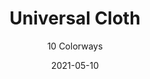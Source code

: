 ---
image_primary: "img/product_main_86_(1)_universal-cloth-main2.jpg"
image_secondary: "img/colorway_86_(1)_3250-01_Canvas.jpg"
description: "Look%20closely%u2026rows%20of%20ribbed%20yarns%20in%20properly%20handsome%20colors%2C%20each%20one%20sharing%20the%20same%20hues%20and%20qualities%20as%20the%20one%20next%20to%20it%2C%20all%20within%20the%20same%20weave%20pattern.%20A%20true%20and%20honest%20balance%20of%20appropriate%20weaving%20and%20structural%20relevance%2C%20UNIVERSAL%20CLOTH%20advises%20with%20authority.%A0Finished%20with%20Greenshield%u2122%2C%A0can%20be%20treated%20to%20pass%20NFPA%20701%20small%20scale%20commercial%20drapery.%20Universally%20appealing."
tags: 
  - "Textiles"
designer: "Joseph Noble"
href: "https://www.josephnoble.com/collections/universal-cloth/"
title: "Universal Cloth"
subtitle: "10 Colorways"
category: "Textiles"
manufacturer: "Joseph Noble"
slug: "/manufacturers/joseph-noble/textiles/joseph-noble-universal-cloth"
date: "2021-05-10"
---